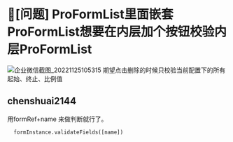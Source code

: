 # 🧐[问题] ProFormList里面嵌套ProFormList想要在内层加个按钮校验内层ProFormList

![企业微信截图_20221125105315](https://user-images.githubusercontent.com/49305419/203891013-323d5414-38bf-4774-9247-b0d61f9778f1.png)
期望点击删除的时候只校验当前配置下的所有起始、终止、比例值

## chenshuai2144

用formRef+name 来做判断就行了。

```
  formInstance.validateFields([name])
```
